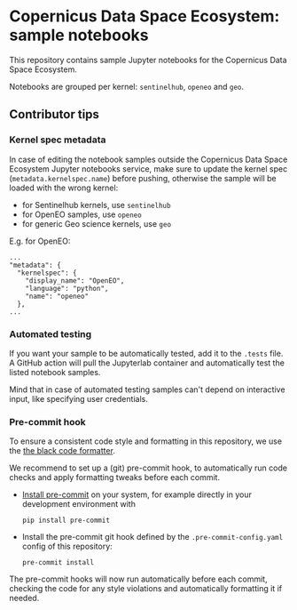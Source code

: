 # Copernicus Data Space Ecosystem: sample notebooks

This repository contains sample Jupyter notebooks for the Copernicus Data Space Ecosystem.

Notebooks are grouped per kernel: `sentinelhub`, `openeo` and `geo`.


## Contributor tips

### Kernel spec metadata

In case of editing the notebook samples outside the Copernicus Data Space Ecosystem Jupyter notebooks service, make 
sure to update the kernel spec (`metadata.kernelspec.name`) before pushing, otherwise the sample will be loaded with the wrong kernel:
* for Sentinelhub kernels, use `sentinelhub`
* for OpenEO samples, use `openeo`
* for generic Geo science kernels, use `geo`

E.g. for OpenEO:

    ...
    "metadata": {
      "kernelspec": {
        "display_name": "OpenEO",
        "language": "python",
        "name": "openeo"
      },
    ...

### Automated testing

If you want your sample to be automatically tested, add it to the `.tests` file. A GitHub action will pull the
Jupyterlab container and automatically test the listed notebook samples.

Mind that in case of automated testing samples can't depend on interactive input, like specifying user credentials.

### Pre-commit hook

To ensure a consistent code style and formatting in this repository,
we use the [the black code formatter](https://black.readthedocs.io/en/stable/).

We recommend to set up a (git) pre-commit hook,
to automatically run code checks and apply formatting tweaks before each commit.

-   [Install pre-commit](https://pre-commit.com/#installation) on your system,
    for example directly in your development environment with

        pip install pre-commit

-   Install the pre-commit git hook defined by the `.pre-commit-config.yaml` config of this repository:

        pre-commit install

The pre-commit hooks will now run automatically before each commit, checking the code for any style violations and automatically formatting it if needed.

